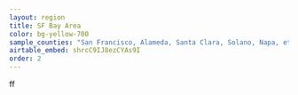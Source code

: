 ```yaml
---
layout: region
title: SF Bay Area
color: bg-yellow-700
sample_counties: "San Francisco, Alameda, Santa Clara, Solano, Napa, etc"
airtable_embed: shrcC9IJ8ezCYAs9I
order: 2
---
```


ff